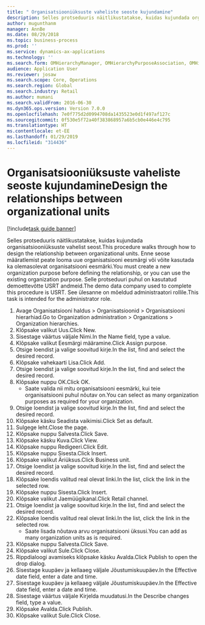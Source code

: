 ```yaml
---
title: " Organisatsiooniüksuste vaheliste seoste kujundamine"
description: Selles protseduuris näitlikustatakse, kuidas kujundada organisatsiooniüksuste vahelist seost.
author: mugunthanm
manager: AnnBe
ms.date: 08/29/2018
ms.topic: business-process
ms.prod: ''
ms.service: dynamics-ax-applications
ms.technology: ''
ms.search.form: OMHierarchyManager, OMHierarchyPurposeAssociation, OMHierarchySelection, HierarchyDesigner, OMNodeSelection,  HierarchyPublishAndCloseForm
audience: Application User
ms.reviewer: josaw
ms.search.scope: Core, Operations
ms.search.region: Global
ms.search.industry: Retail
ms.author: mumani
ms.search.validFrom: 2016-06-30
ms.dyn365.ops.version: Version 7.0.0
ms.openlocfilehash: 7e0f775d2d0994708da1435523e0d1f497af127c
ms.sourcegitcommit: 0f530e5f72a40f383868957a6b5cb0e446e4c795
ms.translationtype: HT
ms.contentlocale: et-EE
ms.lasthandoff: 01/29/2019
ms.locfileid: "314436"
---
```

# <a name="design-the-relationships-between-organizational-units"></a><span data-ttu-id="99fbd-103"> Organisatsiooniüksuste vaheliste seoste kujundamine</span><span class="sxs-lookup"><span data-stu-id="99fbd-103">Design the relationships between organizational units</span></span>

[!include[task guide banner](../includes/task-guide-banner.md)]

<span data-ttu-id="99fbd-104">Selles protseduuris näitlikustatakse, kuidas kujundada organisatsiooniüksuste vahelist seost.</span><span class="sxs-lookup"><span data-stu-id="99fbd-104">This procedure walks through how to design the relationship between organizational units.</span></span> <span data-ttu-id="99fbd-105">Enne seose määratlemist peate looma uue organisatsiooni eesmärgi või võite kasutada ka olemasolevat organisatsiooni eesmärki.</span><span class="sxs-lookup"><span data-stu-id="99fbd-105">You must create a new organization purpose before defining the relationship, or you can use the existing organization purpose.</span></span> <span data-ttu-id="99fbd-106">Selle protseduuri puhul on kasutatud demoettevõtte USRT andmeid.</span><span class="sxs-lookup"><span data-stu-id="99fbd-106">The demo data company used to complete this procedure is USRT.</span></span> <span data-ttu-id="99fbd-107">See ülesanne on mõeldud administraatori rollile.</span><span class="sxs-lookup"><span data-stu-id="99fbd-107">This task is intended for the administrator role.</span></span>

1. <span data-ttu-id="99fbd-108">Avage Organisatsiooni haldus > Organisatsioonid > Organisatsiooni hierarhiad.</span><span class="sxs-lookup"><span data-stu-id="99fbd-108">Go to Organization administration > Organizations > Organization hierarchies.</span></span>
2. <span data-ttu-id="99fbd-109">Klõpsake valikut Uus.</span><span class="sxs-lookup"><span data-stu-id="99fbd-109">Click New.</span></span>
3. <span data-ttu-id="99fbd-110">Sisestage väärtus väljale Nimi.</span><span class="sxs-lookup"><span data-stu-id="99fbd-110">In the Name field, type a value.</span></span>
4. <span data-ttu-id="99fbd-111">Klõpsake valikut Eesmärgi määramine.</span><span class="sxs-lookup"><span data-stu-id="99fbd-111">Click Assign purpose.</span></span>
5. <span data-ttu-id="99fbd-112">Otsige loendist ja valige soovitud kirje.</span><span class="sxs-lookup"><span data-stu-id="99fbd-112">In the list, find and select the desired record.</span></span>
6. <span data-ttu-id="99fbd-113">Klõpsake vahekaarti Lisa.</span><span class="sxs-lookup"><span data-stu-id="99fbd-113">Click Add.</span></span>
7. <span data-ttu-id="99fbd-114">Otsige loendist ja valige soovitud kirje.</span><span class="sxs-lookup"><span data-stu-id="99fbd-114">In the list, find and select the desired record.</span></span>
8. <span data-ttu-id="99fbd-115">Klõpsake nuppu OK.</span><span class="sxs-lookup"><span data-stu-id="99fbd-115">Click OK.</span></span>
    * <span data-ttu-id="99fbd-116">Saate valida nii mitu organisatsiooni eesmärki, kui teie organisatsiooni puhul nõutav on.</span><span class="sxs-lookup"><span data-stu-id="99fbd-116">You can select as many organization purposes as required for your organization.</span></span>  
9. <span data-ttu-id="99fbd-117">Otsige loendist ja valige soovitud kirje.</span><span class="sxs-lookup"><span data-stu-id="99fbd-117">In the list, find and select the desired record.</span></span>
10. <span data-ttu-id="99fbd-118">Klõpsake käsku Seadista vaikimisi.</span><span class="sxs-lookup"><span data-stu-id="99fbd-118">Click Set as default.</span></span>
11. <span data-ttu-id="99fbd-119">Sulgege leht.</span><span class="sxs-lookup"><span data-stu-id="99fbd-119">Close the page.</span></span>
12. <span data-ttu-id="99fbd-120">Klõpsake nuppu Salvesta.</span><span class="sxs-lookup"><span data-stu-id="99fbd-120">Click Save.</span></span>
13. <span data-ttu-id="99fbd-121">Klõpsake käsku Kuva.</span><span class="sxs-lookup"><span data-stu-id="99fbd-121">Click View.</span></span>
14. <span data-ttu-id="99fbd-122">Klõpsake nuppu Redigeeri.</span><span class="sxs-lookup"><span data-stu-id="99fbd-122">Click Edit.</span></span>
15. <span data-ttu-id="99fbd-123">Klõpsake nuppu Sisesta.</span><span class="sxs-lookup"><span data-stu-id="99fbd-123">Click Insert.</span></span>
16. <span data-ttu-id="99fbd-124">Klõpsake valikut Äriüksus.</span><span class="sxs-lookup"><span data-stu-id="99fbd-124">Click Business unit.</span></span>
17. <span data-ttu-id="99fbd-125">Otsige loendist ja valige soovitud kirje.</span><span class="sxs-lookup"><span data-stu-id="99fbd-125">In the list, find and select the desired record.</span></span>
18. <span data-ttu-id="99fbd-126">Klõpsake loendis valitud real olevat linki.</span><span class="sxs-lookup"><span data-stu-id="99fbd-126">In the list, click the link in the selected row.</span></span>
19. <span data-ttu-id="99fbd-127">Klõpsake nuppu Sisesta.</span><span class="sxs-lookup"><span data-stu-id="99fbd-127">Click Insert.</span></span>
20. <span data-ttu-id="99fbd-128">Klõpsake valikut Jaemüügikanal.</span><span class="sxs-lookup"><span data-stu-id="99fbd-128">Click Retail channel.</span></span>
21. <span data-ttu-id="99fbd-129">Otsige loendist ja valige soovitud kirje.</span><span class="sxs-lookup"><span data-stu-id="99fbd-129">In the list, find and select the desired record.</span></span>
22. <span data-ttu-id="99fbd-130">Klõpsake loendis valitud real olevat linki.</span><span class="sxs-lookup"><span data-stu-id="99fbd-130">In the list, click the link in the selected row.</span></span>
    * <span data-ttu-id="99fbd-131">Saate lisada nõutava arvu organisatsiooni üksusi.</span><span class="sxs-lookup"><span data-stu-id="99fbd-131">You can add as many organization units as is required.</span></span>  
23. <span data-ttu-id="99fbd-132">Klõpsake nuppu Salvesta.</span><span class="sxs-lookup"><span data-stu-id="99fbd-132">Click Save.</span></span>
24. <span data-ttu-id="99fbd-133">Klõpsake valikut Sule.</span><span class="sxs-lookup"><span data-stu-id="99fbd-133">Click Close.</span></span>
25. <span data-ttu-id="99fbd-134">Rippdialoogi avamiseks klõpsake käsku Avalda.</span><span class="sxs-lookup"><span data-stu-id="99fbd-134">Click Publish to open the drop dialog.</span></span>
26. <span data-ttu-id="99fbd-135">Sisestage kuupäev ja kellaaeg väljale Jõustumiskuupäev.</span><span class="sxs-lookup"><span data-stu-id="99fbd-135">In the Effective date field, enter a date and time.</span></span>
27. <span data-ttu-id="99fbd-136">Sisestage kuupäev ja kellaaeg väljale Jõustumiskuupäev.</span><span class="sxs-lookup"><span data-stu-id="99fbd-136">In the Effective date field, enter a date and time.</span></span>
28. <span data-ttu-id="99fbd-137">Sisestage väärtus väljale Kirjelda muudatusi.</span><span class="sxs-lookup"><span data-stu-id="99fbd-137">In the Describe changes field, type a value.</span></span>
29. <span data-ttu-id="99fbd-138">Klõpsake Avalda.</span><span class="sxs-lookup"><span data-stu-id="99fbd-138">Click Publish.</span></span>
30. <span data-ttu-id="99fbd-139">Klõpsake valikut Sule.</span><span class="sxs-lookup"><span data-stu-id="99fbd-139">Click Close.</span></span>

